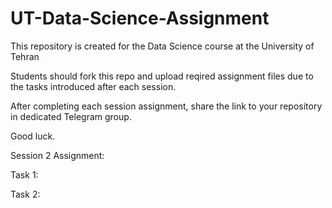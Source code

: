 # UT-Data-Science-Assignment
This repository is created for the Data Science course at the University of Tehran

Students should fork this repo and upload reqired assignment files due to the tasks introduced after each session.

After completing each session assignment, share the link to your repository in dedicated Telegram group.

Good luck.

Session 2 Assignment:

Task 1:
  
Task 2:
  
